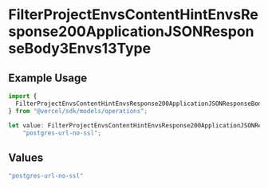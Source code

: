 # FilterProjectEnvsContentHintEnvsResponse200ApplicationJSONResponseBody3Envs13Type

## Example Usage

```typescript
import {
  FilterProjectEnvsContentHintEnvsResponse200ApplicationJSONResponseBody3Envs13Type,
} from "@vercel/sdk/models/operations";

let value: FilterProjectEnvsContentHintEnvsResponse200ApplicationJSONResponseBody3Envs13Type =
    "postgres-url-no-ssl";
```

## Values

```typescript
"postgres-url-no-ssl"
```